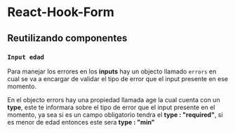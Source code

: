 # React-Hook-Form

## Reutilizando componentes


### `Input edad`

Para manejar los errores en los **inputs** hay un objecto llamado `errors` en cual se va a encargar de
validar el tipo de error que el input presente en ese momento.

En el objecto errors hay una propiedad llamada age la cual cuenta con un **type**, este te informara sobre
el tipo de error que el input presente en el momento, ya sea si es un campo obligatorio tendra el **type : "required"**,
si es menor de edad entonces este sera **type : "min"**